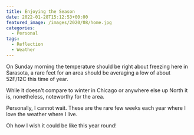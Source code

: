 ```yaml
---
title: Enjoying the Season
date: 2022-01-28T15:12:53+00:00
featured_image: /images/2020/08/home.jpg
categories:
  - Personal
tags:
  - Reflection
  - Weather
---
```


On Sunday morning the temperature should be right about freezing here in Sarasota, a rare feet for an area should be averaging a low of about 52F/12C this time of year.

While it doesn't compare to winter in Chicago or anywhere else up North it is, nonetheless, noteworthy for the area.

Personally, I cannot wait. These are the rare few weeks each year where I love the weather where I live.

Oh how I wish it could be like this year round!